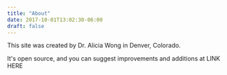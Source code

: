 ```yaml
---
title: "About"
date: 2017-10-01T13:02:30-06:00
draft: false
---
```


This site was created by Dr. Alicia Wong in Denver, Colorado.

It's open source, and you can suggest improvements and additions at LINK HERE
